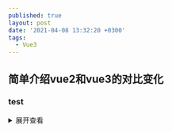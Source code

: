 ```yaml
---
published: true
layout: post
date: '2021-04-08 13:32:20 +0300'
tags:
  - Vue3
---
```

## 简单介绍vue2和vue3的对比变化

### test

<details>
<summary>展开查看</summary>
<pre><code>
System.out.println("Hello to see U!");
</code></pre>
</details>
